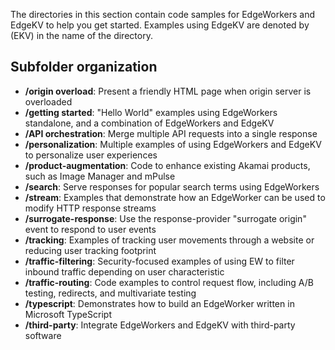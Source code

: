 The directories in this section contain code samples for EdgeWorkers and EdgeKV to help you get started. Examples using EdgeKV are denoted by (EKV) in the name of the directory.
## Subfolder organization
* **/origin overload**: Present a friendly HTML page when origin server is overloaded
* **/getting started**: "Hello World" examples using EdgeWorkers standalone, and a combination of EdgeWorkers and EdgeKV
* **/API orchestration**: Merge multiple API requests into a single response
* **/personalization**: Multiple examples of using EdgeWorkers and EdgeKV to personalize user experiences
* **/product-augmentation**: Code to enhance existing Akamai products, such as Image Manager and mPulse
* **/search**: Serve responses for popular search terms using EdgeWorkers
* **/stream**: Examples that demonstrate how an EdgeWorker can be used to modify HTTP response streams
* **/surrogate-response**: Use the response-provider "surrogate origin" event to respond to user events
* **/tracking**: Examples of tracking user movements through a website or reducing user tracking footprint
* **/traffic-filtering**: Security-focused examples of using EW to filter inbound traffic depending on user characteristic
* **/traffic-routing**: Code examples to control request flow, including A/B testing, redirects, and multivariate testing
* **/typescript**: Demonstrates how to build an EdgeWorker written in Microsoft TypeScript
* **/third-party**: Integrate EdgeWorkers and EdgeKV with third-party software
